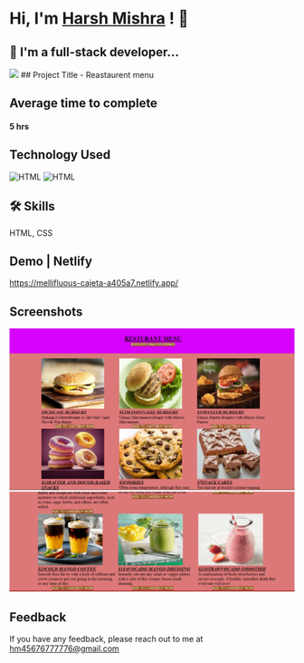 # Hi, I'm [Harsh Mishra](https://vidya-sagar-portfolio.netlify.app/) ! 👋


## 🚀 I'm a full-stack developer...
<img src="https://user-images.githubusercontent.com/73097560/115834477-dbab4500-a447-11eb-908a-139a6edaec5c.gif">
## Project Title - Reastaurent menu


## Average time to complete
#### 5 hrs


## Technology Used




![HTML](https://img.shields.io/badge/FirstTech-HTML-blue)
![HTML](https://img.shields.io/badge/SecondTech-CSS-black)

## 🛠 Skills
HTML, CSS

## Demo | Netlify
https://mellifluous-cajeta-a405a7.netlify.app/

## Screenshots
![alt](./image.png)
![alt](./image%20copy.png)

## Feedback

If you have any feedback, please reach out to me at hm45676777776@gmail.com


